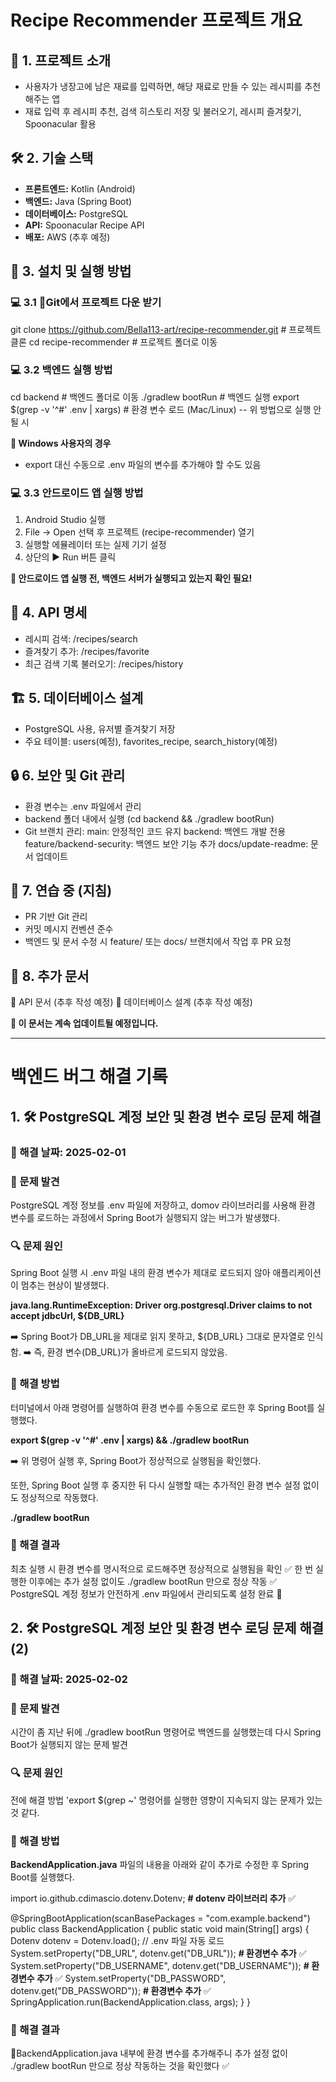 # Recipe Recommender 프로젝트 개요

## 🚀 1. 프로젝트 소개
- 사용자가 냉장고에 남은 재료를 입력하면, 해당 재료로 만들 수 있는 레시피를 추천해주는 앱
- 재료 입력 후 레시피 추천, 검색 히스토리 저장 및 불러오기, 레시피 즐겨찾기, Spoonacular 활용

## 🛠️ 2. 기술 스택
- **프론트엔드:** Kotlin (Android)
- **백엔드:** Java (Spring Boot)
- **데이터베이스:** PostgreSQL
- **API:** Spoonacular Recipe API
- **배포:** AWS (추후 예정)

## 🔧 3. 설치 및 실행 방법
### 💻 3.1 Git에서 프로젝트 다운 받기
git clone https://github.com/Bella113-art/recipe-recommender.git # 프로젝트 클론
cd recipe-recommender # 프로젝트 폴더로 이동

### 💻 3.2 백엔드 실행 방법
cd backend  # 백엔드 폴더로 이동 
./gradlew bootRun  # 백엔드 실행
export $(grep -v '^#' .env | xargs)  # 환경 변수 로드 (Mac/Linux) -- 위 방법으로 실행 안될 시

**📌 Windows 사용자의 경우**
- export 대신 수동으로 .env 파일의 변수를 추가해야 할 수도 있음

### 💻 3.3 안드로이드 앱 실행 방법
1. Android Studio 실행
2. File → Open 선택 후 프로젝트 (recipe-recommender) 열기
3. 실행할 에뮬레이터 또는 실제 기기 설정
4. 상단의 ▶️ Run 버튼 클릭

**📌 안드로이드 앱 실행 전, 백엔드 서버가 실행되고 있는지 확인 필요!**

## 📡 4. API 명세
- 레시피 검색: /recipes/search
- 즐겨찾기 추가: /recipes/favorite
- 최근 검색 기록 불러오기: /recipes/history

## 🏗️ 5. 데이터베이스 설계
- PostgreSQL 사용, 유저별 즐겨찾기 저장
- 주요 테이블: users(예정), favorites_recipe, search_history(예정)

## 🔒 6. 보안 및 Git 관리
- 환경 변수는 .env 파일에서 관리
- backend 폴더 내에서 실행 (cd backend && ./gradlew bootRun)
- Git 브랜치 관리:
  main: 안정적인 코드 유지
  backend: 백엔드 개발 전용
  feature/backend-security: 백엔드 보안 기능 추가
  docs/update-readme: 문서 업데이트

## 🤝 7. 연습 중 (지침)
- PR 기반 Git 관리
- 커밋 메시지 컨벤션 준수
- 백엔드 및 문서 수정 시 feature/ 또는 docs/ 브랜치에서 작업 후 PR 요청

## 📄 8. 추가 문서
📂 API 문서 (추후 작성 예정)
📂 데이터베이스 설계 (추후 작성 예정)

**📌 이 문서는 계속 업데이트될 예정입니다.**

-------------------------------------------------------------------------------------------

# 백엔드 버그 해결 기록
## 1. 🛠️ PostgreSQL 계정 보안 및 환경 변수 로딩 문제 해결

### 📅 해결 날짜: 2025-02-01  

### 📌 문제 발견
PostgreSQL 계정 정보를 .env 파일에 저장하고, domov 라이브러리를 사용해 환경 변수를 로드하는 과정에서 Spring Boot가 실행되지 않는 버그가 발생했다.

### 🔍 문제 원인
Spring Boot 실행 시 .env 파일 내의 환경 변수가 제대로 로드되지 않아 애플리케이션이 멈추는 현상이 발생했다.

**java.lang.RuntimeException: Driver org.postgresql.Driver claims to not accept jdbcUrl, ${DB_URL}**

➡️ Spring Boot가 DB_URL을 제대로 읽지 못하고, ${DB_URL} 그대로 문자열로 인식함.
➡️ 즉, 환경 변수(DB_URL)가 올바르게 로드되지 않았음.

### 🚀 해결 방법
터미널에서 아래 명령어를 실행하여 환경 변수를 수동으로 로드한 후 Spring Boot를 실행했다.

**export $(grep -v '^#' .env | xargs) && ./gradlew bootRun**

➡️ 위 명령어 실행 후, Spring Boot가 정상적으로 실행됨을 확인했다.

또한, Spring Boot 실행 후 중지한 뒤 다시 실행할 때는 추가적인 환경 변수 설정 없이도 정상적으로 작동했다.

**./gradlew bootRun**

### 🔎 해결 결과
최초 실행 시 환경 변수를 명시적으로 로드해주면 정상적으로 실행됨을 확인 ✅
한 번 실행한 이후에는 추가 설정 없이도 ./gradlew bootRun 만으로 정상 작동 ✅
PostgreSQL 계정 정보가 안전하게 .env 파일에서 관리되도록 설정 완료 🔐

## 2. 🛠️ PostgreSQL 계정 보안 및 환경 변수 로딩 문제 해결 (2)

### 📅 해결 날짜: 2025-02-02  

### 📌 문제 발견
시간이 좀 지난 뒤에 ./gradlew bootRun 명령어로 백엔드를 실행했는데 다시 Spring Boot가 실행되지 않는 문제 발견

### 🔍 문제 원인
전에 해결 방법 'export $(grep ~' 명령어를 실행한 영향이 지속되지 않는 문제가 있는 것 같다.

### 🚀 해결 방법
**BackendApplication.java** 파일의 내용을 아래와 같이 추가로 수정한 후 Spring Boot를 실행했다.

import io.github.cdimascio.dotenv.Dotenv; **# dotenv 라이브러리 추가** ✅

@SpringBootApplication(scanBasePackages = "com.example.backend") 
public class BackendApplication {
	public static void main(String[] args) {
		Dotenv dotenv = Dotenv.load(); // .env 파일 자동 로드
		System.setProperty("DB_URL", dotenv.get("DB_URL")); **# 환경변수 추가** ✅
		System.setProperty("DB_USERNAME", dotenv.get("DB_USERNAME")); **# 환경변수 추가** ✅
		System.setProperty("DB_PASSWORD", dotenv.get("DB_PASSWORD")); **# 환경변수 추가** ✅
		SpringApplication.run(BackendApplication.class, args);
	}
}

### 🔎 해결 결과
BackendApplication.java 내부에 환경 변수를 추가해주니 추가 설정 없이 ./gradlew bootRun 만으로 정상 작동하는 것을 확인했다 ✅


